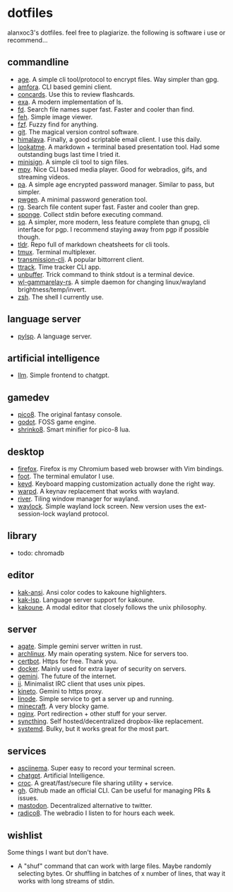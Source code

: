 # dotfiles
alanxoc3's dotfiles. feel free to plagiarize. the following is software i use or recommend...

## commandline
- [age](https://gnupg.org/). A simple cli tool/protocol to encrypt files. Way simpler than gpg.
- [amfora](https://github.com/makeworld-the-better-one/amfora). CLI based gemini client.
- [concards](https://github.com/alanxoc3/concards). Use this to review flashcards.
- [exa](https://github.com/ogham/exa). A modern implementation of ls.
- [fd](https://github.com/sharkdp/fd). Search file names super fast. Faster and cooler than find.
- [feh](https://feh.finalrewind.org/). Simple image viewer.
- [fzf](https://github.com/junegunn/fzf). Fuzzy find for anything.
- [git](https://git-scm.com/). The magical version control software.
- [himalaya](https://github.com/soywod/himalaya). Finally, a good scriptable email client. I use this daily.
- [lookatme](https://github.com/d0c-s4vage/lookatme). A markdown + terminal based presentation tool. Had some outstanding bugs last time I tried it.
- [minisign](https://github.com/jedisct1/minisign). A simple cli tool to sign files.
- [mpv](https://mpv.io/). Nice CLI based media player. Good for webradios, gifs, and streaming videos.
- [pa](https://github.com/biox/pa). A simple age encrypted password manager. Similar to pass, but simpler.
- [pwgen](https://linux.die.net/man/1/pwgen). A minimal password generation tool.
- [rg](https://github.com/BurntSushi/ripgrep). Search file content super fast. Faster and cooler than grep.
- [sponge](https://joeyh.name/code/moreutils/). Collect stdin before executing command.
- [sq](https://sequoia-pgp.org/). A simpler, more modern, less feature complete than gnupg, cli interface for pgp. I recommend staying away from pgp if possible though.
- [tldr](https://github.com/tldr-pages/tldr). Repo full of markdown cheatsheets for cli tools.
- [tmux](https://github.com/tmux/tmux). Terminal multiplexer.
- [transmission-cli](https://transmissionbt.com/). A popular bittorrent client.
- [ttrack](https://github.com/alanxoc3/ttrack). Time tracker CLI app.
- [unbuffer](http://expect.sourceforge.net/example/unbuffer.man.html). Trick command to think stdout is a terminal device.
- [wl-gammarelay-rs](https://github.com/MaxVerevkin/wl-gammarelay-rs). A simple daemon for changing linux/wayland brightness/temp/invert.
- [zsh](https://www.zsh.org/). The shell I currently use.

## language server
- [pylsp](https://github.com/python-lsp/python-lsp-server). A language server.

## artificial intelligence
- [llm](https://github.com/simonw/llm). Simple frontend to chatgpt.

## gamedev
- [pico8](https://www.lexaloffle.com/pico-8.php). The original fantasy console.
- [godot](https://godotengine.org/). FOSS game engine.
- [shrinko8](https://github.com/thisismypassport/shrinko8). Smart minifier for pico-8 lua.

## desktop
- [firefox](https://www.mozilla.org/en-US/firefox/new). Firefox is my Chromium based web browser with Vim bindings.
- [foot](https://codeberg.org/dnkl/foot). The terminal emulator I use.
- [keyd](https://github.com/rvaiya/keyd). Keyboard mapping customization actually done the right way.
- [warpd](https://github.com/rvaiya/warpd). A keynav replacement that works with wayland.
- [river](https://github.com/riverwm/river). Tiling window manager for wayland.
- [waylock](https://github.com/ifreund/waylock). Simple wayland lock screen. New version uses the ext-session-lock wayland protocol.

## library
- todo: chromadb

## editor
- [kak-ansi](https://github.com/eraserhd/kak-ansi). Ansi color codes to kakoune highlighters.
- [kak-lsp](https://github.com/kak-lsp/kak-lsp). Language server support for kakoune.
- [kakoune](http://kakoune.org/). A modal editor that closely follows the unix philosophy.

## server
- [agate](https://github.com/mbrubeck/agate). Simple gemini server written in rust.
- [archlinux](https://www.archlinux.org/). My main operating system. Nice for servers too.
- [certbot](https://certbot.eff.org/). Https for free. Thank you.
- [docker](https://www.docker.com/). Mainly used for extra layer of security on servers.
- [gemini](https://gemini.circumlunar.space/). The future of the internet.
- [ii](https://tools.suckless.org/ii/). Minimalist IRC client that uses unix pipes.
- [kineto](https://github.com/alanxoc3/kineto). Gemini to https proxy.
- [linode](https://www.linode.com/). Simple service to get a server up and running.
- [minecraft](https://www.minecraft.net/en-us). A very blocky game.
- [nginx](https://nginx.org/). Port redirection + other stuff for your server.
- [syncthing](https://syncthing.net/). Self hosted/decentralized dropbox-like replacement.
- [systemd](https://systemd.io/). Bulky, but it works great for the most part.

## services
- [asciinema](https://asciinema.org/). Super easy to record your terminal screen.
- [chatgpt](https://openai.com/blog/chatgpt). Artificial Intelligence.
- [croc](https://github.com/schollz/croc). A great/fast/secure file sharing utility + service.
- [gh](https://cli.github.com/). Github made an official CLI. Can be useful for managing PRs & issues.
- [mastodon](https://joinmastodon.org/). Decentralized alternative to twitter.
- [radico8](https://github.com/alanxoc3/radico8). The webradio I listen to for hours each week.

## wishlist
Some things I want but don't have.
- A "shuf" command that can work with large files. Maybe randomly selecting bytes. Or shuffling in batches of x number of lines, that way it works with long streams of stdin.
